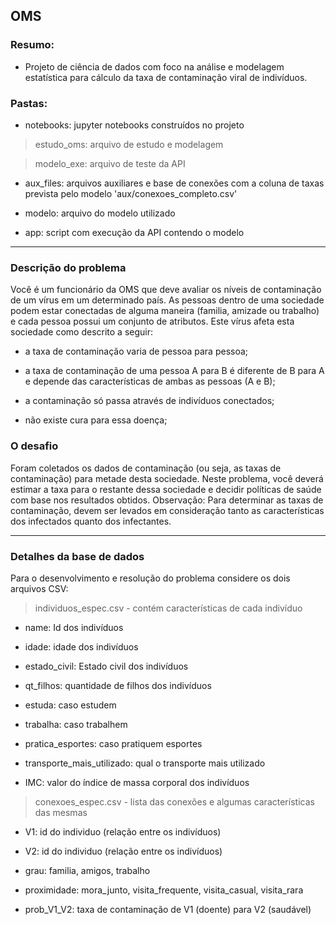 ## OMS

### Resumo:

- Projeto de ciência de dados com foco na análise e modelagem estatística para cálculo da taxa de contaminação viral de indivíduos.

### Pastas:

- notebooks: jupyter notebooks construídos no projeto

>estudo_oms: arquivo de estudo e modelagem

>modelo_exe: arquivo de teste da API

- aux_files: arquivos auxiliares e base de conexões com a coluna de taxas prevista pelo modelo 'aux/conexoes_completo.csv'

- modelo: arquivo do modelo utilizado

- app: script com execução da API contendo o modelo

--- 

### Descrição do problema
Você é um funcionário da OMS que deve avaliar os níveis de contaminação de um vírus em um determinado país. As pessoas dentro de uma sociedade podem estar conectadas de alguma maneira (familia, amizade ou trabalho) e cada pessoa possui um conjunto de atributos. Este vírus afeta esta sociedade como descrito a seguir:

- a taxa de contaminação varia de pessoa para pessoa;

- a taxa de contaminação de uma pessoa A para B é diferente de B para A e depende das características de ambas as pessoas (A e B);

- a contaminação só passa através de indivíduos conectados;

- não existe cura para essa doença;

### O desafio

Foram coletados os dados de contaminação (ou seja, as taxas de contaminação) para metade desta sociedade. Neste problema, você deverá estimar a taxa para o restante dessa sociedade e decidir políticas de saúde com base nos resultados obtidos.
Observação: Para determinar as taxas de contaminação, devem ser levados em consideração tanto as características dos infectados quanto dos infectantes.

---

### Detalhes da base de dados

Para o desenvolvimento e resolução do problema considere os dois arquivos CSV:
> individuos_espec.csv - contém características de cada indivíduo

- name: Id dos indivíduos

- idade: idade dos indivíduos

- estado_civil: Estado civil dos indivíduos

- qt_filhos: quantidade de filhos dos indivíduos

- estuda: caso estudem

- trabalha: caso trabalhem

- pratica_esportes: caso pratiquem esportes

- transporte_mais_utilizado: qual o transporte mais utilizado

- IMC: valor do índice de massa corporal dos indivíduos

> conexoes_espec.csv - lista das conexões e algumas características das mesmas

- V1: id do individuo (relação entre os indivíduos)

- V2: id do individuo (relação entre os indivíduos)

- grau: familia, amigos, trabalho

- proximidade: mora_junto, visita_frequente, visita_casual, visita_rara

- prob_V1_V2: taxa de contaminação de V1 (doente) para V2 (saudável)

